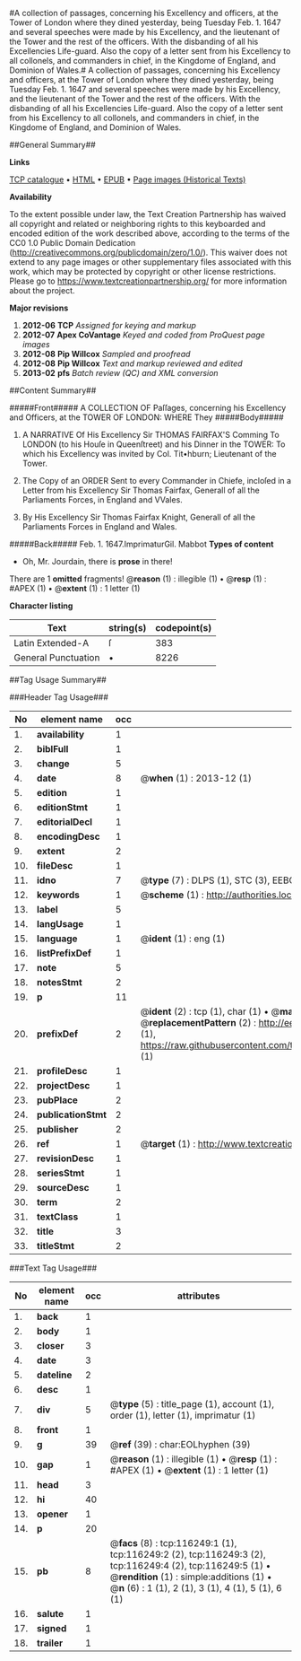 #A collection of passages, concerning his Excellency and officers, at the Tower of London where they dined yesterday, being Tuesday Feb. 1. 1647 and several speeches were made by his Excellency, and the lieutenant of the Tower and the rest of the officers. With the disbanding of all his Excellencies Life-guard. Also the copy of a letter sent from his Excellency to all collonels, and commanders in chief, in the Kingdome of England, and Dominion of Wales.#
A collection of passages, concerning his Excellency and officers, at the Tower of London where they dined yesterday, being Tuesday Feb. 1. 1647 and several speeches were made by his Excellency, and the lieutenant of the Tower and the rest of the officers. With the disbanding of all his Excellencies Life-guard. Also the copy of a letter sent from his Excellency to all collonels, and commanders in chief, in the Kingdome of England, and Dominion of Wales.

##General Summary##

**Links**

[TCP catalogue](http://www.ota.ox.ac.uk/tcp/)  • 
[HTML](http://tei.it.ox.ac.uk/tcp/Texts-HTML/free/A80/A80110.html)  • 
[EPUB](http://tei.it.ox.ac.uk/tcp/Texts-EPUB/free/A80/A80110.epub) • 
[Page images (Historical Texts)](https://historicaltexts.jisc.ac.uk/eebo-99864030e)

**Availability**

To the extent possible under law, the Text Creation Partnership has waived all copyright and related or neighboring rights to this keyboarded and encoded edition of the work described above, according to the terms of the CC0 1.0 Public Domain Dedication (http://creativecommons.org/publicdomain/zero/1.0/). This waiver does not extend to any page images or other supplementary files associated with this work, which may be protected by copyright or other license restrictions. Please go to https://www.textcreationpartnership.org/ for more information about the project.

**Major revisions**

1. __2012-06__ __TCP__ *Assigned for keying and markup*
1. __2012-07__ __Apex CoVantage__ *Keyed and coded from ProQuest page images*
1. __2012-08__ __Pip Willcox__ *Sampled and proofread*
1. __2012-08__ __Pip Willcox__ *Text and markup reviewed and edited*
1. __2013-02__ __pfs__ *Batch review (QC) and XML conversion*

##Content Summary##

#####Front#####
A COLLECTION OF Paſſages, concerning his Excellency and Officers, at the TOWER OF LONDON: WHERE They
#####Body#####

1. A NARRATIVE Of His Excellency Sir THOMAS FAIRFAX'S Comming To LONDON (to his Houſe in Queenſtreet) and his Dinner in the TOWER: To which his Excellency was invited by Col. Tit•hburn; Lieutenant of the Tower.

1. The Copy of an ORDER Sent to every Commander in Chiefe, incloſed in a Letter from his Excellency Sir Thomas Fairfax, Generall of all the Parliaments Forces, in England and VVales.

1. By His Excellency Sir Thomas Fairfax Knight, Generall of all the Parliaments Forces in England and Wales.

#####Back#####
Feb. 1. 1647.ImprimaturGil. Mabbot
**Types of content**

  * Oh, Mr. Jourdain, there is **prose** in there!

There are 1 **omitted** fragments! 
 @__reason__ (1) : illegible (1)  •  @__resp__ (1) : #APEX (1)  •  @__extent__ (1) : 1 letter (1)

**Character listing**


|Text|string(s)|codepoint(s)|
|---|---|---|
|Latin Extended-A|ſ|383|
|General Punctuation|•|8226|

##Tag Usage Summary##

###Header Tag Usage###

|No|element name|occ|attributes|
|---|---|---|---|
|1.|__availability__|1||
|2.|__biblFull__|1||
|3.|__change__|5||
|4.|__date__|8| @__when__ (1) : 2013-12 (1)|
|5.|__edition__|1||
|6.|__editionStmt__|1||
|7.|__editorialDecl__|1||
|8.|__encodingDesc__|1||
|9.|__extent__|2||
|10.|__fileDesc__|1||
|11.|__idno__|7| @__type__ (7) : DLPS (1), STC (3), EEBO-CITATION (1), PROQUEST (1), VID (1)|
|12.|__keywords__|1| @__scheme__ (1) : http://authorities.loc.gov/ (1)|
|13.|__label__|5||
|14.|__langUsage__|1||
|15.|__language__|1| @__ident__ (1) : eng (1)|
|16.|__listPrefixDef__|1||
|17.|__note__|5||
|18.|__notesStmt__|2||
|19.|__p__|11||
|20.|__prefixDef__|2| @__ident__ (2) : tcp (1), char (1)  •  @__matchPattern__ (2) : ([0-9\-]+):([0-9IVX]+) (1), (.+) (1)  •  @__replacementPattern__ (2) : http://eebo.chadwyck.com/downloadtiff?vid=$1&page=$2 (1), https://raw.githubusercontent.com/textcreationpartnership/Texts/master/tcpchars.xml#$1 (1)|
|21.|__profileDesc__|1||
|22.|__projectDesc__|1||
|23.|__pubPlace__|2||
|24.|__publicationStmt__|2||
|25.|__publisher__|2||
|26.|__ref__|1| @__target__ (1) : http://www.textcreationpartnership.org/docs/. (1)|
|27.|__revisionDesc__|1||
|28.|__seriesStmt__|1||
|29.|__sourceDesc__|1||
|30.|__term__|2||
|31.|__textClass__|1||
|32.|__title__|3||
|33.|__titleStmt__|2||


###Text Tag Usage###

|No|element name|occ|attributes|
|---|---|---|---|
|1.|__back__|1||
|2.|__body__|1||
|3.|__closer__|3||
|4.|__date__|3||
|5.|__dateline__|2||
|6.|__desc__|1||
|7.|__div__|5| @__type__ (5) : title_page (1), account (1), order (1), letter (1), imprimatur (1)|
|8.|__front__|1||
|9.|__g__|39| @__ref__ (39) : char:EOLhyphen (39)|
|10.|__gap__|1| @__reason__ (1) : illegible (1)  •  @__resp__ (1) : #APEX (1)  •  @__extent__ (1) : 1 letter (1)|
|11.|__head__|3||
|12.|__hi__|40||
|13.|__opener__|1||
|14.|__p__|20||
|15.|__pb__|8| @__facs__ (8) : tcp:116249:1 (1), tcp:116249:2 (2), tcp:116249:3 (2), tcp:116249:4 (2), tcp:116249:5 (1)  •  @__rendition__ (1) : simple:additions (1)  •  @__n__ (6) : 1 (1), 2 (1), 3 (1), 4 (1), 5 (1), 6 (1)|
|16.|__salute__|1||
|17.|__signed__|1||
|18.|__trailer__|1||
